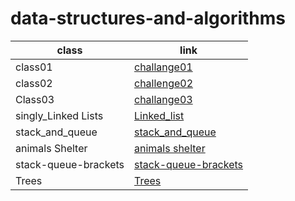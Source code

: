 # data-structures-and-algorithms

| class | link |
| ----------- | ----------- |
| class01 | [challange01](./challange01/Challenges01.md) |
| class02 | [challenge02](./challange02/Challenge02.md) |
|Class03|[challange03](./challange03/challenge03.md) |
|singly_Linked Lists|[Linked_list](./data-structures-and-algorithms/data_structures_and_algorithms/linked_list/README.md)|
|stack_and_queue|[stack_and_queue](./data-structures-and-algorithms/data_structures_and_algorithms/stack_and_queue/README.md)
animals Shelter|[animals shelter](./data-structures-and-algorithms/data_structures_and_algorithms/stack_queue_animal_shelter/README.md)
|stack-queue-brackets|[stack-queue-brackets](./data-structures-and-algorithms/data_structures_and_algorithms/stack_queue_brackets/README.md)
Trees|[Trees](./data-structures-and-algorithms/data_structures_and_algorithms/trees/Trees.md)|